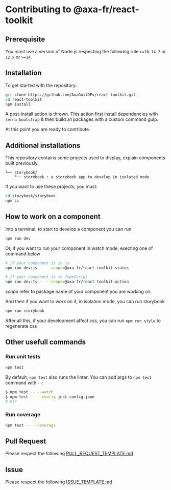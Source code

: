 # Contributing to @axa-fr/react-toolkit

## Prerequisite

You must use a version of Node.js respecting the following rule `>=10.14.2` or `12.x` or `>=14`.

## Installation

To get started with the repository:

```sh
git clone https://github.com/AxaGuilDEv/react-toolkit.git
cd react-toolkit
npm install
```

A post-install action is thrown. This action first install dependencies with `lerna bootstrap` & then build all packages with a custom command gulp.

At this point you are ready to contribute.

## Additional installations

This repository contains some projects used to display, explain components built previously.

```
└── storybook/
    └── storybook : a storybook app to develop in isolated mode
```

If you want to use these projects, you must:

```sh
cd storybook/storybook
npm ci
```

## How to work on a component

Into a terminal, to start to develop a component you can run

```sh
npm run dev
```

Or, if you want to run your component in watch mode, execting one of command below

```sh
# If your component is in js
npm run dev:js -- --scope=@axa-fr/react-toolkit-status

# If your component is in TypeScript
npm run dev:ts -- --scope=@axa-fr/react-toolkit-action
```

_scope_ refer to package name of your component you are working on.

And then if you want to work on it, in isolation mode, you can run storybook

```sh
npm run storybook
```

After all this, if your development affect css, you can run `npm run style` to regenerate css

## Other usefull commands

### Run unit tests

```sh
npm test
```

By default, `npm test` also runs the linter.
You can add args to `npm test` command with `--`:

```sh
$ npm test -- --watch
$ npm test -- --config jest.config.json
# etc
```

### Run coverage

```sh
npm test -- --coverage
```

## Pull Request

Please respect the following [PULL_REQUEST_TEMPLATE.md](./PULL_REQUEST_TEMPLATE.md)

## Issue

Please respect the following [ISSUE_TEMPLATE.md](./ISSUE_TEMPLATE.md)
